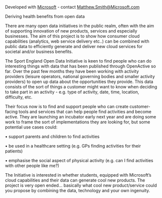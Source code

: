 Developed with [Microsoft](Microsoft "wikilink") - contact
Matthew.Smith@Microsoft.com

Deriving health benefits from open data

There are many open data initiatives in the public realm, often with the
aim of supporting innovation of new products, services and especially
businesses. The aim of this project is to show how consumer cloud
capabilities (analytics, web service delivery etc..) can be combined
with public data to efficiently generate and deliver new cloud services
for societal and/or business benefits.

The Sport England Open Data Initiative is keen to find people who can do
interesting things with data that has been published through OpenActive
so far. Over the past few months they have been working with activity
providers (leisure operators, national governing bodies and smaller
activity providers) to open up data about the opportunities they
provide. This data consists of the sort of things a customer might want
to know when deciding to take part in an activity - e.g. type of
activity, date, time, location, difficulty, etc.

Their focus now is to find and support people who can create
customer-facing tools and services that can help people find activities
and become active. They are launching an incubator early next year and
are doing some work to frame the sort of implementations they are
looking for, but some potential use cases could:

• support parents and children to find activities

• be used in a healthcare setting (e.g. GPs finding activities for their
patients)

• emphasise the social aspect of physical activity (e.g. can I find
activities with other people like me?)

The Initiative is interested in whether students, equipped with
Microsoft’s cloud capabilities and their data can generate cool new
products. The project is very open ended… basically what cool new
product/service could you propose by combining the data, technology and
your own ingenuity.